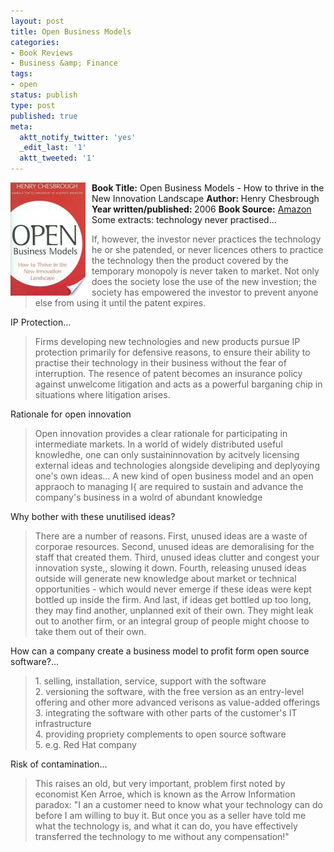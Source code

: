 ```yaml
---
layout: post
title: Open Business Models
categories:
- Book Reviews
- Business &amp; Finance
tags:
- open
status: publish
type: post
published: true
meta:
  aktt_notify_twitter: 'yes'
  _edit_last: '1'
  aktt_tweeted: '1'
---
```

<strong><img class="alignleft size-full wp-image-1746" title="open-business-models" src="/img/open-business-models.jpeg" alt="" width="130" height="181" align="left" />Book Title:</strong> Open Business Models - How to thrive in the New Innovation Landscape
<strong> Author: </strong>Henry Chesbrough
<strong> Year written/published: </strong>2006
<strong> Book Source:</strong> <a class="vt-p" href="http://www.amazon.com/Open-Business-Models-Innovation-Landscape/dp/1422104273/ref=sr_1_1?ie=UTF8&amp;s=books&amp;qid=1280306664&amp;sr=8-1">Amazon</a>
Some extracts:
technology never practised...
<blockquote>
<div>If, however, the investor never practices the technology he or she patended, or never licences others to practice the technology then the product covered by the temporary monopoly is never taken to market. Not only does the society lose the use of the new investion; the society has empowered the investor to prevent anyone else from using it until the patent expires.</div></blockquote>
IP Protection...
<blockquote>
<div>Firms developing new technologies and new products pursue IP protection primarily for defensive reasons, to ensure their ability to practise their technology in their business without the fear of interruption. The resence of patent becomes an insurance policy against unwelcome litigation and acts as a powerful barganing chip in situations where litigation arises.</div></blockquote>
Rationale for open innovation
<blockquote>
<div>Open innovation provides a clear rationale for participating in intermediate markets. In a world of widely distributed useful knowledhe, one can only sustaininnovation by acitvely licensing external ideas and technologies alongside develiping and deplyoying one's own ideas... A new kind of open business model and an open appraoch to managing I{ are required to sustain and advance the company's business in a wolrd of abundant knowledge</div></blockquote>
Why bother with these unutilised ideas?
<blockquote>
<div>There are a number of reasons. First, unused ideas are a waste of corporae resources. Second, unused ideas are demoralising for the staff that created them. Third, unused ideas clutter and congest your innovation syste,, slowing it down. Fourth, releasing unused ideas outside will generate new knowledge about market or technical opportunities - which would never emerge if these ideas were kept bottled up inside the firm. And last, if ideas get bottled up too long, they may find another, unplanned exit of their own. They might leak out to another firm, or an integral group of people might choose to take them out of their own.</div></blockquote>
How can a company create a business model to profit form open source software?...
<blockquote>
<div>1. selling, installation, service, support with the software</div>
<div>2. versioning the software, with the free version as an entry-level offering and other more advanced verisons as value-added offerings</div>
<div>3. integrating the software with other parts of the customer's IT infrastructure</div>
<div>4. providing propriety complements to open source software</div>
<div>5. e.g. Red Hat company</div></blockquote>
Risk of contamination...
<blockquote>
This raises an old, but very important, problem first noted by economist Ken Arroe, which is known as the Arrow Information paradox: "I an a customer need to know what your technology can do before I am willing to buy it. But once you as a seller have told me what the technology is, and what it can do, you have effectively transferred the technology to me without any compensation!"</blockquote>
